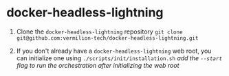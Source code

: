 # docker-headless-lightning

1. Clone the `docker-headless-lightning` repository
`git clone git@github.com:vermilion-tech/docker-headless-lightning.git`

2. If you don't already have a `docker-headless-lightning` web root, you can initialize one using
`./scripts/init/installation.sh`
_add the `--start` flag to run the orchestration after initializing the web root_
